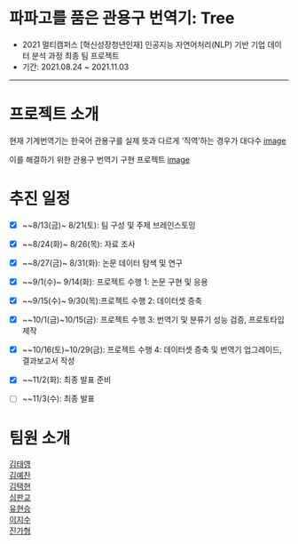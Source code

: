 <!-- ![image](https://user-images.githubusercontent.com/75319377/137847522-3208cc15-fdfb-46c0-8562-f2b6e9236320.png) -->


# 파파고를 품은 관용구 번역기: Tree
- 2021 멀티캠퍼스 [혁신성장청년인재] 인공지능 자연어처리(NLP) 기반 기업 데이터 분석 과정 최종 팀 프로젝트
- 기간: 2021.08.24 ~ 2021.11.03
---
# 프로젝트 소개
현재 기계번역기는 한국어 관용구를 실제 뜻과 다르게 ‘직역’하는 경우가 대다수
[image]()

이를 해결하기 위한 관용구 번역기 구현 프로젝트
[image]()


# 추진 일정
- [x] ~~8/13(금)~ 8/21(토): 팀 구성 및 주제 브레인스토밍 <br>
- [x] ~~8/24(화)~ 8/26(목): 자료 조사 <br>
- [x] ~~8/27(금)~ 8/31(화): 논문 데이터 탐색 및 연구 <br>
- [x] ~~9/1(수)~ 9/14(화): 프로젝트 수행 1: 논문 구현 및 응용 <br>
- [x] ~~9/15(수)~ 9/30(목):프로젝트 수행 2: 데이터셋 증축 <br>
- [x] ~~10/1(금)~10/15(금): 프로젝트 수행 3: 번역기 및 분류기 성능 검증, 프로토타입 제작 <br>
- [x] ~~10/16(토)~10/29(금): 프로젝트 수행 4: 데이터셋 증축 및 번역기 업그레이드, 결과보고서 작성 <br>
- [x] ~~11/2(화): 최종 발표 준비 <br>
- [ ] ~~11/3(수): 최종 발표 <br>


# 팀원 소개
[김태영](https://github.com/itisused) \
[김예찬](https://github.com/2pterons) \
[김택현](https://github.com/dobbytk) \
[심판교](https://github.com/gy0-0o) \
[유현승](https://github.com/hyunicecream) \
[이지수](https://github.com/lizzys16) \
[진가형](https://github.com/Cheyenne-cloud)
